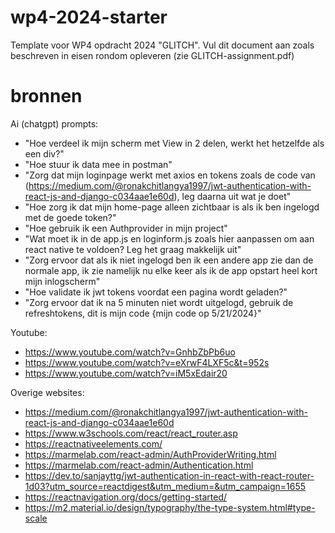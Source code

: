 # wp4-2024-starter
Template voor WP4 opdracht 2024 "GLITCH". Vul dit document aan zoals beschreven in eisen rondom opleveren (zie GLITCH-assignment.pdf)



# bronnen
Ai (chatgpt) prompts:
- "Hoe verdeel ik mijn scherm met View in 2 delen, werkt het hetzelfde als een div?"
- "Hoe stuur ik data mee in postman"
- "Zorg dat mijn loginpage werkt met axios en tokens zoals de code van (https://medium.com/@ronakchitlangya1997/jwt-authentication-with-react-js-and-django-c034aae1e60d), leg daarna uit wat je doet"
- "Hoe zorg ik dat mijn home-page alleen zichtbaar is als ik ben ingelogd met de goede token?"
- "Hoe gebruik ik een Authprovider in mijn project"
- "Wat moet ik in de app.js en loginform.js zoals hier aanpassen om aan react native te voldoen? Leg het graag makkelijk uit"
- "Zorg ervoor dat als ik niet ingelogd ben ik een andere app zie dan de normale app, ik zie namelijk nu elke keer als ik de app opstart heel kort mijn inlogscherm"
- "Hoe validate ik jwt tokens voordat een pagina wordt geladen?"
- "Zorg ervoor dat ik na 5 minuten niet wordt uitgelogd, gebruik de refreshtokens, dit is mijn code {mijn code op 5/21/2024}"

Youtube:
- https://www.youtube.com/watch?v=GnhbZbPb6uo
- https://www.youtube.com/watch?v=eXrwF4LXF5c&t=952s
- https://www.youtube.com/watch?v=iM5xEdair20

Overige websites:
- https://medium.com/@ronakchitlangya1997/jwt-authentication-with-react-js-and-django-c034aae1e60d
- https://www.w3schools.com/react/react_router.asp
- https://reactnativeelements.com/
- https://marmelab.com/react-admin/AuthProviderWriting.html
- https://marmelab.com/react-admin/Authentication.html
- https://dev.to/sanjayttg/jwt-authentication-in-react-with-react-router-1d03?utm_source=reactdigest&utm_medium=&utm_campaign=1655
- https://reactnavigation.org/docs/getting-started/
- https://m2.material.io/design/typography/the-type-system.html#type-scale





